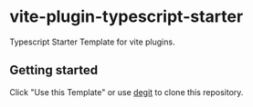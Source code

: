# vite-plugin-typescript-starter

Typescript Starter Template for vite plugins.

## Getting started

Click "Use this Template" or use [degit](https://github.com/Rich-Harris/degit) to clone this repository.

